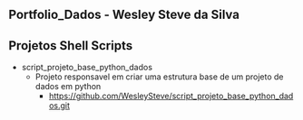 ## Portfolio_Dados - Wesley Steve da Silva


## Projetos Shell Scripts

- script_projeto_base_python_dados
    - Projeto responsavel em criar uma estrutura base de um projeto de dados em python
        - https://github.com/WesleySteve/script_projeto_base_python_dados.git

